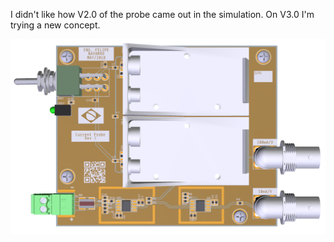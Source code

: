 
I didn't like how V2.0 of the probe came out in the simulation. On V3.0 I'm trying a new concept.

![Preview](https://github.com/PY1CX/Oscilloscope-Current-Probe/blob/master/HW%20V3.0/Output-Files/3DPRINT.png?raw=true)
